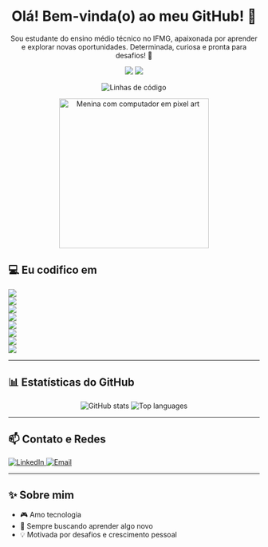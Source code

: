 <h1 align="center">Olá! Bem-vinda(o) ao meu GitHub! 👋</h1>
<p align="center">Sou estudante do ensino médio técnico no IFMG, apaixonada por aprender e explorar novas oportunidades. Determinada, curiosa e pronta para desafios! 🚀</p>

<p align="center">
  <img src="https://img.shields.io/badge/Projetos%20-5-orange?style=for-the-badge" />
  <img src="https://img.shields.io/badge/Commits%20Hoje-10-blue?style=for-the-badge" />
</p>

<p align="center">
  <img src="https://img.shields.io/badge/Linhas%20de%20código-12.345-purple?style=for-the-badge&logo=visual-studio-code" alt="Linhas de código" />
</p>
<div align="center">
  <img src="https://media4.giphy.com/media/v1.Y2lkPTc5MGI3NjExaDZlMnRodnZyNTYyZHNibTV1ZndpZG8xb2NsZnkyNTduenBlM2FidyZlcD12MV9pbnRlcm5hbF9naWZfYnlfaWQmY3Q9Zw/zo2CcTD4TR5v2eNY5D/giphy.gif" width="300" alt="Menina com computador em pixel art" />
</div>




<h2 align="left">💻 Eu codifico em</h2>

<p align="left">
  <img src="https://img.shields.io/badge/Python-green?style=for-the-badge&logo=python&logoColor=white">
  <br>
  <img src="https://img.shields.io/badge/Java-orange?style=for-the-badge&logo=java&logoColor=white">
  <br>
  <img src="https://img.shields.io/badge/HTML5-red?style=for-the-badge&logo=html5&logoColor=white">
  <br>
  <img src="https://img.shields.io/badge/CSS3-blue?style=for-the-badge&logo=css3&logoColor=white">
  <br>
  <img src="https://img.shields.io/badge/Bootstrap-purple?style=for-the-badge&logo=bootstrap&logoColor=white">
  <br>
  <img src="https://img.shields.io/badge/C-lightgrey?style=for-the-badge&logo=c&logoColor=white">
  <br>
  <img src="https://img.shields.io/badge/MySQL-blue?style=for-the-badge&logo=mysql&logoColor=white">
  <br>
  <img src="https://img.shields.io/badge/React_Native-blue?style=for-the-badge&logo=react&logoColor=white">
</p>

---

<h2 align="left">📊 Estatísticas do GitHub</h2>

<p align="center">
  <img src="https://github-readme-stats.vercel.app/api?username=carlajhenifermorais&show_icons=true&theme=radical" alt="GitHub stats" />
  <img src="https://github-readme-stats.vercel.app/api/top-langs/?username=carlajhenifermorais&layout=compact&theme=radical" alt="Top languages" />
</p>

---

<h2 align="left">📫 Contato e Redes</h2>

<p align="left">
  <a href="https://www.linkedin.com/in/carlamoraisvieira" target="_blank">
    <img src="https://img.shields.io/badge/LinkedIn-0077B5?style=for-the-badge&logo=linkedin&logoColor=white" alt="LinkedIn" />
  </a>
  <a href="mailto:carlajhenifermorais@gmail.com" target="_blank">
    <img src="https://img.shields.io/badge/Email-D14836?style=for-the-badge&logo=gmail&logoColor=white" alt="Email" />
  </a>
</p>

---

<h2 align="left">✨ Sobre mim</h2>

<ul>
  <li>🎮 Amo tecnologia</li>
  <li>🌱 Sempre buscando aprender algo novo</li>
  <li>💡 Motivada por desafios e crescimento pessoal</li>
</ul>
